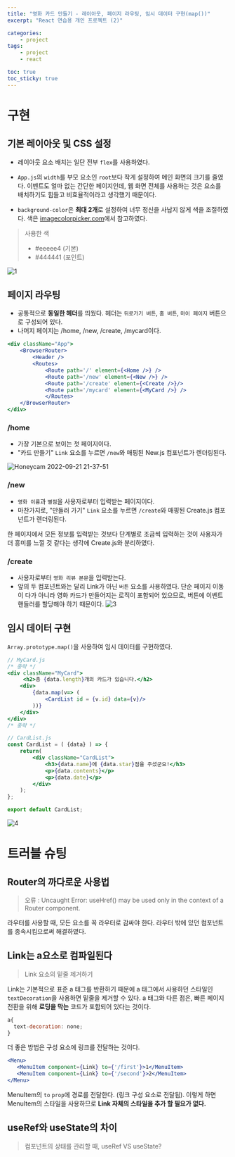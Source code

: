 ```yaml
---
title: "영화 카드 만들기 - 레이아웃, 페이지 라우팅, 임시 데이터 구현(map())"
excerpt: "React 연습용 개인 프로젝트 (2)"

categories:
    - project
tags:
    - project
    - react

toc: true
toc_sticky: true
---
```


# 구현

## 기본 레이아웃 및 CSS 설정

- 레이아웃 요소 배치는 일단 전부 `flex`를 사용하였다.
- `App.js`의 `width`를 부모 요소인 `root`보다 작게 설정하여 메인 화면의 크기를 줄였다. 이벤트도 얼마 없는 간단한 페이지인데, 웹 화면 전체를 사용하는 것은 요소를 배치하기도 힘들고 비효율적이라고 생각했기 때문이다.

- `background-color`은 **최대 2개**로 설정하여 너무 정신을 사납지 않게 색을 조절하였다. 색은 [imagecolorpicker.com](https://imagecolorpicker.com/color-code)에서 참고하였다.
> 사용한 색
> - #eeeee4 (기본)
> - #444441 (포인트)

![1](https://user-images.githubusercontent.com/97890886/191502061-a020f93f-85fe-4708-b79d-cbaa47ce0456.PNG)


## 페이지 라우팅

- 공통적으로 **동일한 헤더**를 띄웠다. 헤더는 `뒤로가기 버튼`, `홈 버튼`, `마이 페이지` 버튼으로 구성되어 있다.
- 나머지 페이지는 /home, /new, /create, /mycard이다.

```jsx
<div className="App">
    <BrowserRouter>
        <Header />
        <Routes>
            <Route path='/' element={<Home />} />
            <Route path='/new' element={<New />} />
            <Route path='/create' element={<Create />}/>
            <Route path='/mycard' element={<MyCard />} />
            </Routes>
    </BrowserRouter>
</div>

```

### /home
- 가장 기본으로 보이는 첫 페이지이다.
- "카드 만들기" `Link` 요소를 누르면 `/new`와 매핑된 New.js 컴포넌트가 렌더링된다.

![Honeycam 2022-09-21 21-37-51](https://user-images.githubusercontent.com/97890886/191505636-b63c9e19-e674-45d6-a27a-8579a8b39eee.gif)

### /new
- `영화 이름`과 `별점`을 사용자로부터 입력받는 페이지이다.
- 마찬가지로, "만들러 가기" `Link` 요소를 누르면 `/create`와 매핑된 Create.js 컴포넌트가 렌더링된다.

한 페이지에서 모든 정보를 입력받는 것보다 단계별로 조금씩 입력하는 것이 사용자가 더 흥미를 느낄 것 같다는 생각에 Create.js와 분리하였다.

### /create
- 사용자로부터 `영화 리뷰 본문`을 입력받는다.
- 앞의 두 컴포넌트와는 달리 Link가 아닌 `버튼` 요소를 사용하였다. 단순 페이지 이동이 다가 아니라 영화 카드가 만들어지는 로직이 포함되어 있으므로, 버튼에 이벤트 핸들러를 할당해야 하기 때문이다.
![3](https://user-images.githubusercontent.com/97890886/191507038-27e1d972-5c38-4ad7-aee4-5d93a5eef646.PNG)


## 임시 데이터 구현
`Array.prototype.map()`을 사용하여 임시 데이터를 구현하였다.

```jsx
// MyCard.js
/* 중략 */
<div className="MyCard">
     <h2>총 {data.length}개의 카드가 있습니다.</h2>
    <div>
        {data.map(v=> (
            <CardList id = {v.id} data={v}/>
        ))}
    </div>
</div>
/* 중략 */

// CardList.js
const CardList = ( {data} ) => {
    return(
        <div className="CardList">
            <h3>{data.name}에 {data.star}점을 주셨군요!</h3>
            <p>{data.contents}</p>
            <p>{data.date}</p>
        </div>
    );
};

export default CardList;
```

![4](https://user-images.githubusercontent.com/97890886/191507986-f4b080a2-8110-4792-9e26-01d253496d24.PNG)


# 트러블 슈팅

## Router의 까다로운 사용법
> 오류 : Uncaught Error: useHref() may be used only in the context of a Router component.

라우터를 사용할 때, 모든 요소를 꼭 라우터로 감싸야 한다.
라우터 밖에 있던 컴포넌트를 종속시킴으로써 해결하였다.

## Link는 a요소로 컴파일된다
> Link 요소의 밑줄 제거하기
  
Link는 기본적으로 표준 a 태그를 반환하기 때문에 a 태그에서 사용하던 스타일인 `textDecoration`을 사용하면 밑줄을 제거할 수 있다. a 태그와 다른 점은, 빠른 페이지 전환을 위해 **로딩을 막는** 코드가 포함되어 있다는 것이다.

```jsx
a{
  text-decoration: none;
}
```

더 좋은 방법은 구성 요소에 링크를 전달하는 것이다.
``` jsx
<Menu>
   <MenuItem component={Link} to={'/first'}>1</MenuItem>
   <MenuItem component={Link} to={'/second'}>2</MenuItem>
</Menu>
```
MenuItem의 `to` `prop`에 경로를 전달한다. (링크 구성 요소로 전달됨).
이렇게 하면 MenuItem의 스타일을 사용하므로 **Link 자체의 스타일을 추가 할 필요가 없다.**

## useRef와 useState의 차이
> 컴포넌트의 상태를 관리할 때, useRef VS useState?

